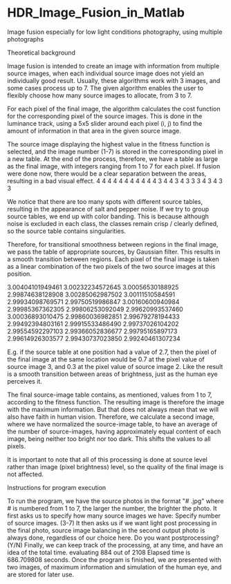 # HDR_Image_Fusion_in_Matlab
Image fusion especially for low light conditions photography, using multiple photographs

Theoretical background 

Image fusion is intended to create an image with information from multiple source
images, when each individual source image does not yield an individually good
result. Usually, these algorithms work with 3 images, and some cases process up
to 7. The given algorithm enables the user to flexibly choose how many source
images to allocate, from 3 to 7.

For each pixel of the final image, the algorithm calculates the cost function for the
corresponding pixel of the source images. This is done in the luminance track,
using a 5x5 slider around each pixel (i, j) to find the amount of information
in that area in the given source image.

The source image displaying the highest value in the fitness function is selected, and the image number (1-7) is stored in the 
corresponding pixel in a new table. At the end of the process, therefore, we have a table as large as the final image, with integers 
ranging from 1 to 7 for each pixel. If fusion were done now, there would be a clear separation between the areas, resulting in a bad 
visual effect.
4	4	4	4
4	4	4	4
4	4	4	3
4	4	3	4
3	3	3	4
3	4	3	3

We notice that there are too many spots with different source tables, resulting in the appearance of salt and pepper noise. If we try to
group source tables, we end up with color banding. This is because although noise is excluded in each class, the classes remain crisp / 
clearly defined, so the source table contains singularities.

Therefore, for transitional smoothness between regions in the final image, we pass the table of appropriate sources, by Gaussian 
filter. This results in a smooth transition between regions. Each pixel of the final image is taken as a linear combination of the two 
pixels of the two source images at this position. 

3.00404101949461	3.00232234572645	3.00056530188925	2.99874638128908
3.00285062987502	3.00111510584591	2.99934098769571	2.99750519986847
3.00160600940984	2.99985367362305	2.99806253092049	2.99620993537460
3.00036893010475	2.99860036982851	2.99679278194433	2.99492394803161
2.99915533486490	2.99737026104202	2.99554592297103	2.99366052836677
2.99795165897173	2.99614926303577	2.99430737023850	2.99240461307234

E.g. if the source table at one position had a value of 2.7, then the pixel of the final image at the same location would be 0.7 at the 
pixel value of source image 3, and 0.3 at the pixel value of source image 2. Like the result is a smooth transition between areas of 
brightness, just as the human eye perceives it.

The final source-image table contains, as mentioned, values from 1 to 7, according to the fitness function. The resulting image is 
therefore the image with the maximum information. But that does not always mean that we will also have faith in human vision. Therefore, 
we calculate a second image, where we have normalized the source-image table, to have an average of the number of source-images, having 
approximately equal content of each image, being neither too bright nor too dark. This shifts the values to all pixels.

It is important to note that all of this processing is done at source level rather than image (pixel brightness) level, so the quality 
of the final image is not affected.

Instructions for program execution

To run the program, we have the source photos in the format "# .jpg" where # is numbered from 1 to 7, the larger the number, the 
brighter the photo.
It first asks us to specify how many source images we have:
Specify number of source images. (3-7)
It then asks us if we want light post processing in the final photo, source image balancing in the second output photo is always done, 
regardless of our choice here.
Do you want postprocessing? (Y/N)
Finally, we can keep track of the processing, at any time, and have an idea of the total time.
evaluating 884 out of 2108 
Elapsed time is 686.709808 seconds.
Once the program is finished, we are presented with two images, of maximum information and simulation of the human eye, and are stored 
for later use.

